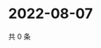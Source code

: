 # 2022-08-07

共 0 条

<!-- BEGIN WEIBO -->
<!-- 最后更新时间 Sun Aug 07 2022 17:14:35 GMT+0800 (China Standard Time) -->

<!-- END WEIBO -->
